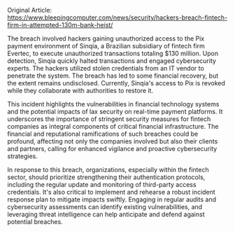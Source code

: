 Original Article: https://www.bleepingcomputer.com/news/security/hackers-breach-fintech-firm-in-attempted-130m-bank-heist/

The breach involved hackers gaining unauthorized access to the Pix payment environment of Sinqia, a Brazilian subsidiary of fintech firm Evertec, to execute unauthorized transactions totaling $130 million. Upon detection, Sinqia quickly halted transactions and engaged cybersecurity experts. The hackers utilized stolen credentials from an IT vendor to penetrate the system. The breach has led to some financial recovery, but the extent remains undisclosed. Currently, Sinqia's access to Pix is revoked while they collaborate with authorities to restore it.

This incident highlights the vulnerabilities in financial technology systems and the potential impacts of lax security on real-time payment platforms. It underscores the importance of stringent security measures for fintech companies as integral components of critical financial infrastructure. The financial and reputational ramifications of such breaches could be profound, affecting not only the companies involved but also their clients and partners, calling for enhanced vigilance and proactive cybersecurity strategies.

In response to this breach, organizations, especially within the fintech sector, should prioritize strengthening their authentication protocols, including the regular update and monitoring of third-party access credentials. It's also critical to implement and rehearse a robust incident response plan to mitigate impacts swiftly. Engaging in regular audits and cybersecurity assessments can identify existing vulnerabilities, and leveraging threat intelligence can help anticipate and defend against potential breaches.